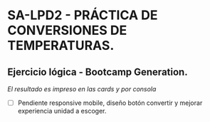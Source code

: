 # SA-LPD2 - PRÁCTICA DE CONVERSIONES DE TEMPERATURAS.
## Ejercicio lógica - Bootcamp Generation. 

*El resultado es impreso en las cards y por consola*

- [ ] Pendiente responsive mobile, diseño botón convertir y mejorar experiencia unidad a escoger.

